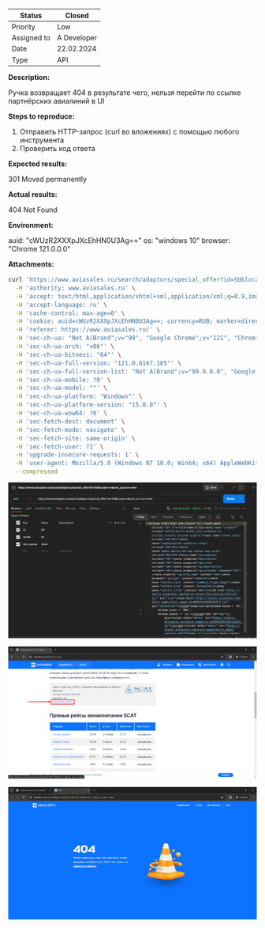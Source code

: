| Status | Closed |
| --- | --- |
| Priority | Low |
| Assigned to | A Developer |
| Date | 22.02.2024 |
| Type | API |

**Description:**

Ручка возвращает 404 в результате чего,  нельзя перейти по ссылке партнёрских авиалиний в UI

**Steps to reproduce:**

1. Отправить HTTP-запрос (curl во вложениях) с помощью любого инструмента
2. Проверить код ответа

**Expected results:**

301 Moved permanently

**Actual results:**

404 Not Found

**Environment:**

auid: "cWUzR2XXXpJXcEhHN0U3Ag=="
os: "windows 10"
browser: "Chrome 121.0.0.0"

**Attachments:**

```bash
curl 'https://www.aviasales.ru/search/adaptors/special_offer?id=SU&locale=ru&utm_source=www' \
  -H 'authority: www.aviasales.ru' \
  -H 'accept: text/html,application/xhtml+xml,application/xml;q=0.9,image/avif,image/webp,image/apng,*/*;q=0.8,application/signed-exchange;v=b3;q=0.7' \
  -H 'accept-language: ru' \
  -H 'cache-control: max-age=0' \
  -H 'cookie: auid=cWUzR2XXXpJXcEhHN0U3Ag==; currency=RUB; marker=direct; nuid=51f8cc3b-47f8-48b9-a54d-0afb28c333b7; _gcl_au=1.1.1609007387.1708613272; _ym_uid=1708613273963673900; _ym_d=1708613273; _gid=GA1.2.1672893052.1708613274; tmr_lvid=aeb3315f710eb98e7627e8012877c020; tmr_lvidTS=1708613273644; _ym_isad=2; uxs_uid=5c7dde80-d191-11ee-a740-aff4a90018b9; currency=rub; _sp_ses.dc27=*; _awt=37a37392344226936961d3ff182808306473160359333430f335123c38363831449-ed883d3634ef3; _sp_id.dc27=151996e8-1956-4754-b9ec-2f6e41d3d6ba.1708613271.3.1708631122.1708623889.e4716856-32eb-4584-a6b9-7ec487054a8f.2b8e1f08-87bc-48bf-a195-e26870b49bb9.98ae65bf-cf2f-40c2-aee0-6c70089260da.1708631120267.7; _ga_EVCZWTNN22=GS1.1.1708631122.4.0.1708631122.0.0.0; _ga_GCLPS5EN9Q=GS1.1.1708631122.4.0.1708631122.60.0.0; _ga=GA1.2.2076650011.1708613273; _ga_12NR00W4QQ=GS1.1.1708631122.4.0.1708631122.60.0.0; _ym_visorc=b; FCNEC=%5B%5B%22AKsRol-mh7FjhZlJmbLoMbQkWBcvfN5S8c6m-OthWU94-mIaP6TCoC8NB5wkAXCUh05pLERKz_5IWlKZNqzwakZ8gzOLX2wDvuxG49IxUFaMYZNKo-iN7Zxv8AG2p8AWLIh8YTvy3dnYWOwT8I0N36KboDsqFDwLgA%3D%3D%22%5D%5D; tmr_detect=0%7C1708631125091; cto_bundle=SBrij193aVhCaUVGTEpjVGZEODljRzN1SGhUU3VORGV5Qm9Ub1ZBUkhZaSUyRk1mVGlheUFmejhOTERtazQ3ZUF3VXU5andtYWt2R0N0WVl1aGdRMCUyRiUyRlVrajlteXRuOXE3SDdCb2NRYWdaN256MEVqRzhtb2tLREp5SG5XQXJEZk5MY09pNWtqeDRUVjYwOWpodUd0dGFCSWM4OHBDTW9iSEF0MmpyVUNuamxkemphUFklM0Q; _ga_KD6Y7CZ85S=GS1.2.1708631123.3.1.1708631137.46.0.0' \
  -H 'referer: https://www.aviasales.ru/' \
  -H 'sec-ch-ua: "Not A(Brand";v="99", "Google Chrome";v="121", "Chromium";v="121"' \
  -H 'sec-ch-ua-arch: "x86"' \
  -H 'sec-ch-ua-bitness: "64"' \
  -H 'sec-ch-ua-full-version: "121.0.6167.185"' \
  -H 'sec-ch-ua-full-version-list: "Not A(Brand";v="99.0.0.0", "Google Chrome";v="121.0.6167.185", "Chromium";v="121.0.6167.185"' \
  -H 'sec-ch-ua-mobile: ?0' \
  -H 'sec-ch-ua-model: ""' \
  -H 'sec-ch-ua-platform: "Windows"' \
  -H 'sec-ch-ua-platform-version: "15.0.0"' \
  -H 'sec-ch-ua-wow64: ?0' \
  -H 'sec-fetch-dest: document' \
  -H 'sec-fetch-mode: navigate' \
  -H 'sec-fetch-site: same-origin' \
  -H 'sec-fetch-user: ?1' \
  -H 'upgrade-insecure-requests: 1' \
  -H 'user-agent: Mozilla/5.0 (Windows NT 10.0; Win64; x64) AppleWebKit/537.36 (KHTML, like Gecko) Chrome/121.0.0.0 Safari/537.36' \
  --compressed
```

![postman](assets/postman.png)

![aviasalesUI](assets/aviasalesUI.png)

![404aviasalesUI](assets/404errorAviasales.png)